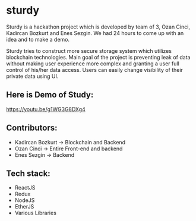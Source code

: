 # sturdy

Sturdy is a hackathon project which is developed by team of 3, Ozan Cinci, Kadircan Bozkurt and Enes Sezgin. We had 24 hours to come up with an idea and to make a demo.

Sturdy tries to construct more secure storage system which utilizes blockchain technologies. Main goal of the project is preventing leak of data without making user experience more complex and granting a user full control of his/her data access. Users can easily change visibility of their private data using UI.

## Here is Demo of Study:
https://youtu.be/g1WG3G8DXg4

## Contributors:
- Kadircan Bozkurt -> Blockchain and Backend
- Ozan Cinci -> Entire Front-end and backend
- Enes Sezgin -> Backend


## Tech stack:
- ReactJS
- Redux
- NodeJS
- EtherJS
- Various Libraries
